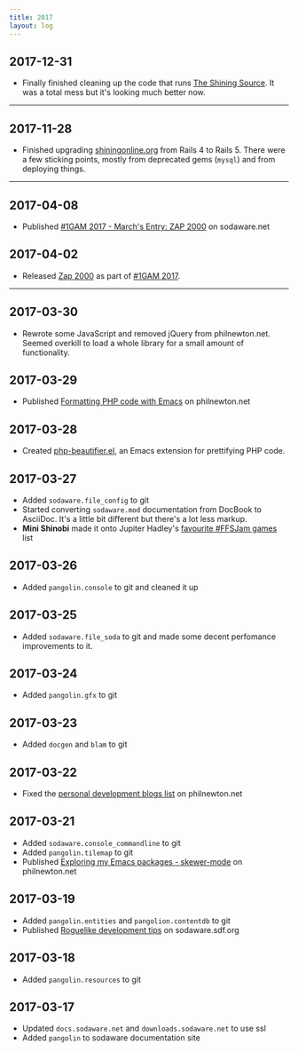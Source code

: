 ```yaml
---
title: 2017
layout: log
---
```


## 2017-12-31

* Finally finished cleaning up the code that runs [The Shining
  Source](http://www.shiningsource.org/). It was a total mess but it's looking
  much better now.

---

## 2017-11-28

* Finished upgrading [shiningonline.org](http://www.shiningonline.org/) from
  Rails 4 to Rails 5. There were a few sticking points, mostly from deprecated
  gems (`mysql`) and from deploying things.

---

## 2017-04-08

* Published
  [#1GAM 2017 - March's Entry: ZAP 2000](https://www.sodaware.net/blog/march-1gam-zap-2000/)
  on sodaware.net

## 2017-04-02

* Released [Zap 2000](https://www.sodaware.net/1gam-2017/03-zap-2000/) as part
of [#1GAM 2017](http://onegameamonth.com/).

---

## 2017-03-30

* Rewrote some JavaScript and removed jQuery from philnewton.net. Seemed
  overkill to load a whole library for a small amount of functionality.

## 2017-03-29

* Published
  [Formatting PHP code with Emacs](https://www.philnewton.net/blog/formatting-php-code-with-emacs/)
  on philnewton.net

## 2017-03-28

* Created
  [php-beautifier.el](https://www.philnewton.net/code/php-beautifier-el/), an
  Emacs extension for prettifying PHP code.

## 2017-03-27

* Added `sodaware.file_config` to git
* Started converting `sodaware.mod` documentation from DocBook to AsciiDoc. It's
  a little bit different but there's a lot less markup.
* **Mini Shinobi** made it onto Jupiter Hadley's
  [favourite #FFSJam games](http://fireside.gamejolt.com/post/jam-favorites-finally-finish-something-jam-raqd4rbf) list

## 2017-03-26

* Added `pangolin.console` to git and cleaned it up

## 2017-03-25

* Added `sodaware.file_soda` to git and made some decent perfomance improvements
  to it.

## 2017-03-24

* Added `pangolin.gfx` to git

## 2017-03-23

* Added `docgen` and `blam` to git

## 2017-03-22

* Fixed the
  [personal development blogs list](https://www.philnewton.net/guides/personal-development-blogs/)
  on philnewton.net

## 2017-03-21

* Added `sodaware.console_commandline` to git
* Added `pangolin.tilemap` to git
* Published
  [Exploring my Emacs packages - skewer-mode](https://www.philnewton.net/blog/exploring-emacs-skewer-mode/)
  on philnewton.net

## 2017-03-19

* Added `pangolin.entities` and `pangolion.contentdb` to git
* Published
  [Roguelike development tips](http://sodaware.sdf.org/blog/roguelike-development-tips/)
  on sodaware.sdf.org

## 2017-03-18

* Added `pangolin.resources` to git

## 2017-03-17

* Updated `docs.sodaware.net` and `downloads.sodaware.net` to use ssl
* Added `pangolin` to sodaware documentation site
